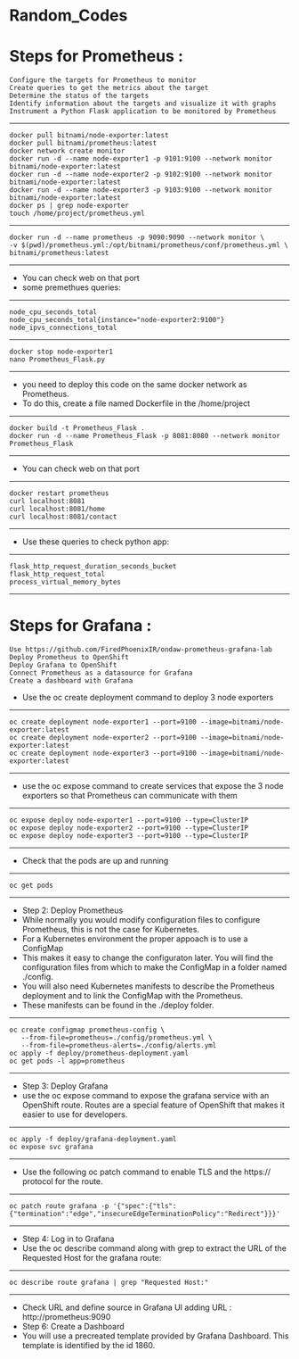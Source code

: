 # Random_Codes

# Steps for Prometheus :
    Configure the targets for Prometheus to monitor
    Create queries to get the metrics about the target
    Determine the status of the targets
    Identify information about the targets and visualize it with graphs
    Instrument a Python Flask application to be monitored by Prometheus
---
    docker pull bitnami/node-exporter:latest
    docker pull bitnami/prometheus:latest
    docker network create monitor
    docker run -d --name node-exporter1 -p 9101:9100 --network monitor bitnami/node-exporter:latest
    docker run -d --name node-exporter2 -p 9102:9100 --network monitor bitnami/node-exporter:latest
    docker run -d --name node-exporter3 -p 9103:9100 --network monitor bitnami/node-exporter:latest
    docker ps | grep node-exporter
    touch /home/project/prometheus.yml
---
    docker run -d --name prometheus -p 9090:9090 --network monitor \
    -v $(pwd)/prometheus.yml:/opt/bitnami/prometheus/conf/prometheus.yml \
    bitnami/prometheus:latest
---
* You can check web on that port
* some premethues queries:
---
    node_cpu_seconds_total
    node_cpu_seconds_total{instance="node-exporter2:9100"}
    node_ipvs_connections_total
---
    docker stop node-exporter1
    nano Prometheus_Flask.py
---
* you need to deploy this code on the same docker network as Prometheus. 
* To do this, create a file named Dockerfile in the /home/project
---
    docker build -t Prometheus_Flask .
    docker run -d --name Prometheus_Flask -p 8081:8080 --network monitor Prometheus_Flask
---
* You can check web on that port
---
    docker restart prometheus
    curl localhost:8081
    curl localhost:8081/home
    curl localhost:8081/contact
---
* Use these queries to check python app:
---
    flask_http_request_duration_seconds_bucket
    flask_http_request_total
    process_virtual_memory_bytes
---
# Steps for Grafana :

    Use https://github.com/FiredPhoenixIR/ondaw-prometheus-grafana-lab
    Deploy Prometheus to OpenShift
    Deploy Grafana to OpenShift
    Connect Prometheus as a datasource for Grafana
    Create a dashboard with Grafana

* Use the oc create deployment command to deploy 3 node exporters
---
    oc create deployment node-exporter1 --port=9100 --image=bitnami/node-exporter:latest
    oc create deployment node-exporter2 --port=9100 --image=bitnami/node-exporter:latest
    oc create deployment node-exporter3 --port=9100 --image=bitnami/node-exporter:latest
---
* use the oc expose command to create services that expose the 3 node exporters so that Prometheus can communicate with them
---
    oc expose deploy node-exporter1 --port=9100 --type=ClusterIP
    oc expose deploy node-exporter2 --port=9100 --type=ClusterIP
    oc expose deploy node-exporter3 --port=9100 --type=ClusterIP
---
* Check that the pods are up and running
---
    oc get pods
---
* Step 2: Deploy Prometheus
* While normally you would modify configuration files to configure Prometheus, this is not the case for Kubernetes.
* For a Kubernetes environment the proper appoach is to use a ConfigMap
* This makes it easy to change the configuraton later. You will find the configuration files from which to make the ConfigMap in a folder named ./config.
* You will also need Kubernetes manifests to describe the Prometheus deployment and to link the ConfigMap with the Prometheus.
* These manifests can be found in the ./deploy folder.
---
    oc create configmap prometheus-config \
       --from-file=prometheus=./config/prometheus.yml \
       --from-file=prometheus-alerts=./config/alerts.yml
    oc apply -f deploy/prometheus-deployment.yaml
    oc get pods -l app=prometheus
---
* Step 3: Deploy Grafana
* use the oc expose command to expose the grafana service with an OpenShift route. Routes are a special feature of OpenShift that makes it easier to use for developers.
---
    oc apply -f deploy/grafana-deployment.yaml
    oc expose svc grafana
---
* Use the following oc patch command to enable TLS and the https:// protocol for the route.
---
    oc patch route grafana -p '{"spec":{"tls":{"termination":"edge","insecureEdgeTerminationPolicy":"Redirect"}}}'
---
* Step 4: Log in to Grafana
* Use the oc describe command along with grep to extract the URL of the Requested Host for the grafana route:
---
    oc describe route grafana | grep "Requested Host:"
---
* Check URL and define source in Grafana UI adding URL : http://prometheus:9090
* Step 6: Create a Dashboard
* You will use a precreated template provided by Grafana Dashboard. This template is identified by the id 1860.
